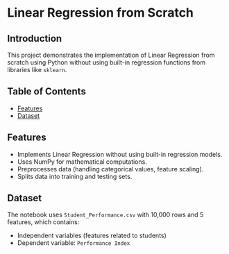 # Linear Regression from Scratch

## Introduction

This project demonstrates the implementation of Linear Regression from scratch using Python without using built-in regression functions from libraries like `sklearn`.

## Table of Contents

- [Features](#features)
- [Dataset](#dataset)

## Features

- Implements Linear Regression without using built-in regression models.
- Uses NumPy for mathematical computations.
- Preprocesses data (handling categorical values, feature scaling).
- Splits data into training and testing sets.


## Dataset

The notebook uses `Student_Performance.csv` with 10,000 rows and 5 features, which contains:

- Independent variables (features related to students)
- Dependent variable: `Performance Index`
